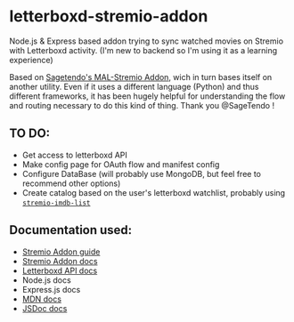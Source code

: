 # letterboxd-stremio-addon
 Node.js & Express based addon trying to sync watched movies on Stremio with Letterboxd activity. (I'm new to backend so I'm using it as a learning experience)

Based on [Sagetendo's MAL-Stremio Addon](https://github.com/SageTendo/mal-stremio-addon), wich in turn bases itself on another utility. Even if it uses a different language (Python) and thus different frameworks, it has been hugely helpful for understanding the flow and routing necessary to do this kind of thing. Thank you @SageTendo !

## TO DO:
- Get access to letterboxd API
- Make config page for OAuth flow and manifest config
- Configure DataBase (will probably use MongoDB, but feel free to recommend other options)
- Create catalog based on the user's letterboxd watchlist, probably using [`stremio-imdb-list`](https://github.com/jaruba/stremio-imdb-watchlist?tab=readme-ov-file#4-proxy-a-different-add-on-to-get-list-responses-based-on-list-id)

## Documentation used:
- [Stremio Addon guide](https://stremio.github.io/stremio-addon-guide/basics)
- [Stremio Addon docs](https://github.com/Stremio/stremio-addon-sdk/tree/master/docs)
- [Letterboxd API docs](https://api-docs.letterboxd.com/)
- Node.js docs
- Express.js docs
- [MDN docs](https://developer.mozilla.org/en-US/docs/Web)
- [JSDoc docs](https://jsdoc.app/)
